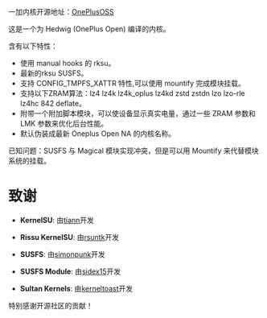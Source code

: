 一加内核开源地址：[OnePlusOSS](https://github.com/OnePlusOSS/kernel_manifest)

这是一个为 Hedwig (OnePlus Open) 编译的内核。

含有以下特性：
- 使用 manual hooks 的 rksu。
- 最新的rksu SUSFS。
- 支持 CONFIG_TMPFS_XATTR 特性,可以使用 mountify 完成模块挂载。
- 支持以下ZRAM算法：lz4 lz4k lz4k_oplus lz4kd zstd zstdn lzo lzo-rle lz4hc 842 deflate。
- 附带一个附加脚本模块，可以使设备显示真实电量，通过一些 ZRAM 参数和 LMK 参数来优化后台性能。
- 默认伪装成最新 Oneplus Open NA 的内核名称。

已知问题：SUSFS 与 Magical 模块实现冲突，但是可以用 Mountify 来代替模块系统的挂载。

# 致谢

- **KernelSU**: 由[tiann](https://github.com/tiann)开发

- **Rissu KernelSU**: 由[rsuntk](https://github.com/rsuntk)开发

- **SUSFS**: 由[simonpunk](https://gitlab.com/simonpunk/susfs4ksu.git)开发
  
- **SUSFS Module**: 由[sidex15](https://github.com/sidex15)开发
  
- **Sultan Kernels**: 由[kerneltoast](https://github.com/kerneltoast)开发
  
特别感谢开源社区的贡献！
